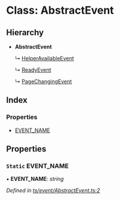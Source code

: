 
# Class: AbstractEvent

## Hierarchy

* **AbstractEvent**

  ↳ [HelperAvailableEvent](helperavailableevent.md)

  ↳ [ReadyEvent](readyevent.md)

  ↳ [PageChangingEvent](pagechangingevent.md)

## Index

### Properties

* [EVENT_NAME](abstractevent.md#static-event_name)

## Properties

### `Static` EVENT_NAME

▪ **EVENT_NAME**: *string*

*Defined in [ts/event/AbstractEvent.ts:2](https://github.com/easy-pwa/easy-pwa-js/blob/1fe1473/src/ts/event/AbstractEvent.ts#L2)*
